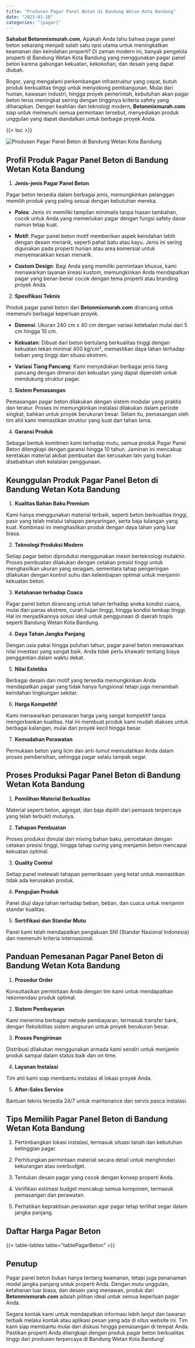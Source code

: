 ```yaml
---
title: "Produsen Pagar Panel Beton di Bandung Wetan Kota Bandung"
date: "2023-01-18"
categories: "[pagar]"
---
```


**Sahabat Betonmixmurah.com**, Apakah Anda tahu bahwa pagar panel beton sekarang menjadi salah satu opsi utama untuk meningkatkan keamanan dan keindahan properti? Di zaman modern ini, banyak pengelola properti di Bandung Wetan Kota Bandung yang menggunakan pagar panel beton karena gabungan kekuatan, kekokohan, dan desain yang dapat diubah.  

Bogor, yang mengalami perkembangan infrastruktur yang cepat, butuh produk berkualitas tinggi untuk menyokong pembangunan. Mulai dari hunian, kawasan industri, hingga proyek pemerintah, kebutuhan akan pagar beton terus meningkat seiring dengan tingginya kriteria safety yang diharapkan. Dengan keahlian dan teknologi modern, **Betonmixmurah.com** siap untuk memenuhi semua permintaan tersebut, menyediakan produk unggulan yang dapat diandalkan untuk berbagai proyek Anda.

{{< toc >}}

![Produsen Pagar Panel Beton di Bandung Wetan Kota Bandung](/images/pagar/pagar-beton-22.jpg)

## Profil Produk Pagar Panel Beton di Bandung Wetan Kota Bandung

1. **Jenis-jenis Pagar Panel Beton**  

Pagar beton tersedia dalam berbagai jenis, memungkinkan pelanggan memilih produk yang paling sesuai dengan kebutuhan mereka.  

- **Polos**: Jenis ini memiliki tampilan minimalis tanpa hiasan tambahan, cocok untuk Anda yang memerlukan pagar dengan fungsi safety dasar namun tetap kuat.  

- **Motif**: Pagar panel beton motif memberikan aspek keindahan lebih dengan desain menarik, seperti pahat batu atau kayu. Jenis ini sering digunakan pada properti hunian atau area komersial untuk menyemarakkan kesan menarik.  

- **Custom Design**: Bagi Anda yang memiliki permintaan khusus, kami menawarkan layanan kreasi kustom, memungkinkan Anda mendapatkan pagar yang benar-benar cocok dengan tema properti atau branding proyek Anda.  

2. **Spesifikasi Teknis**  

Produk pagar panel beton dari **Betonmixmurah.com** dirancang untuk memenuhi berbagai keperluan proyek.  

- **Dimensi**: Ukuran 240 cm x 40 cm dengan variasi ketebalan mulai dari 5 cm hingga 10 cm.  

- **Kekuatan**: Dibuat dari beton bertulang berkualitas tinggi dengan kekuatan tekan minimal 400 kg/cm², memastikan daya tahan terhadap beban yang tinggi dan situasi ekstrem.  

- **Variasi Tiang Pancang**: Kami menyediakan berbagai jenis tiang pancang dengan dimensi dan kekuatan yang dapat diperoleh untuk mendukung struktur pagar.  

3. **Sistem Pemasangan**  

Pemasangan pagar beton dilakukan dengan sistem modular yang praktis dan teratur. Proses ini memungkinkan instalasi dilakukan dalam periode singkat, bahkan untuk proyek berukuran besar. Selain itu, pemasangan oleh tim ahli kami memastikan struktur yang kuat dan tahan lama.  

4. **Garansi Produk**  

Sebagai bentuk komitmen kami terhadap mutu, semua produk Pagar Panel Beton dilengkapi dengan garansi hingga 10 tahun. Jaminan ini mencakup keretakan material akibat pembuatan dan kerusakan lain yang bukan disebabkan oleh kelalaian penggunaan.

## Keunggulan Produk Pagar Panel Beton di Bandung Wetan Kota Bandung 

1. **Kualitas Bahan Baku Premium**  

Kami hanya menggunakan material terbaik, seperti beton berkualitas tinggi, pasir yang telah melalui tahapan penyaringan, serta baja tulangan yang kuat. Kombinasi ini menghasilkan produk dengan daya tahan yang luar biasa.  

2. **Teknologi Produksi Modern**  

Setiap pagar beton diproduksi menggunakan mesin berteknologi mutakhir. Proses pembuatan dilakukan dengan cetakan presisi tinggi untuk menghasilkan ukuran yang seragam, sementara tahap pengeringan dilakukan dengan kontrol suhu dan kelembapan optimal untuk menjamin kekuatan beton.  

3. **Ketahanan terhadap Cuaca**  

Pagar panel beton dirancang untuk tahan terhadap aneka kondisi cuaca, mulai dari panas ekstrem, curah hujan tinggi, hingga kondisi lembap tinggi. Hal ini menjadikannya solusi ideal untuk penggunaan di daerah tropis seperti Bandung Wetan Kota Bandung.  

4. **Daya Tahan Jangka Panjang**  

Dengan usia pakai hingga puluhan tahun, pagar panel beton menawarkan nilai investasi yang sangat baik. Anda tidak perlu khawatir tentang biaya penggantian dalam waktu dekat.  

5. **Nilai Estetika**  

Berbagai desain dan motif yang tersedia memungkinkan Anda mendapatkan pagar yang tidak hanya fungsional tetapi juga menambah keindahan lingkungan sekitar.  

6. **Harga Kompetitif**  

Kami menawarkan penawaran harga yang sangat kompetitif tanpa mengorbankan kualitas. Hal ini membuat produk kami mudah diakses untuk berbagai kalangan, mulai dari proyek kecil hingga besar.  

7. **Kemudahan Perawatan**  

Permukaan beton yang licin dan anti-lumut memudahkan Anda dalam proses pembersihan, sehingga pagar selalu tampak segar.

## Proses Produksi Pagar Panel Beton di Bandung Wetan Kota Bandung

1. **Pemilihan Material Berkualitas**  

Material seperti beton, agregat, dan baja dipilih dari pemasok terpercaya yang telah terbukti mutunya.

2. **Tahapan Pembuatan**  

Proses produksi dimulai dari mixing bahan baku, pencetakan dengan cetakan presisi tinggi, hingga tahap curing yang menjamin beton mencapai kekuatan optimal.

3. **Quality Control**  

Setiap panel melewati tahapan pemeriksaan yang ketat untuk memastikan tidak ada kerusakan produk.

4. **Pengujian Produk**  

Panel diuji daya tahan terhadap beban, beban, dan cuaca untuk menjamin standar kualitas.

5. **Sertifikasi dan Standar Mutu**  

Panel kami telah mendapatkan pengakuan SNI (Standar Nasional Indonesia) dan memenuhi kriteria internasional.

## Panduan Pemesanan Pagar Panel Beton di Bandung Wetan Kota Bandung

1. **Prosedur Order**  

Konsultasikan permintaan Anda dengan tim kami untuk mendapatkan rekomendasi produk optimal.

2. **Sistem Pembayaran**  

Kami menerima berbagai metode pembayaran, termasuk transfer bank, dengan fleksibilitas sistem angsuran untuk proyek berukuran besar.

3. **Proses Pengiriman**  

Distribusi dilakukan menggunakan armada kami sendiri untuk menjamin produk sampai dalam status baik dan on time.

4. **Layanan Instalasi**  

Tim ahli kami siap membantu instalasi di lokasi proyek Anda.

5. **After-Sales Service**  

Bantuan teknis tersedia 24/7 untuk maintenance dan servis pasca instalasi.

## Tips Memilih Pagar Panel Beton di Bandung Wetan Kota Bandung

1. Pertimbangkan lokasi instalasi, termasuk situasi tanah dan kebutuhan ketinggian pagar.  

2. Perhitungkan permintaan material secara detail untuk menghindari kekurangan atau overbudget.  

3. Tentukan desain pagar yang cocok dengan konsep properti Anda.  

4. Verifikasi estimasi budget mencakup semua komponen, termasuk pemasangan dan perawatan.  

5. Perhatikan kepraktisan perawatan agar pagar tetap terlihat segar dalam jangka panjang.

## Daftar Harga Pagar Beton

{{< table-tables table="tablePagarBeton" >}}

## Penutup

Pagar panel beton bukan hanya tentang keamanan, tetapi juga penanaman modal jangka panjang untuk properti Anda. Dengan mutu unggulan, ketahanan luar biasa, dan desain yang menawan, produk dari **Betonmixmurah.com** adalah pilihan ideal untuk semua keperluan pagar Anda.  

Segera kontak kami untuk mendapatkan informasi lebih lanjut dan tawaran terbaik melalui kontak atau aplikasi pesan yang ada di situs website ini. Tim kami siap membantu mulai dari diskusi hingga pemasangan di tempat Anda. Pastikan properti Anda dilengkapi dengan produk pagar beton berkualitas tinggi dari produsen terpercaya di Bandung Wetan Kota Bandung!